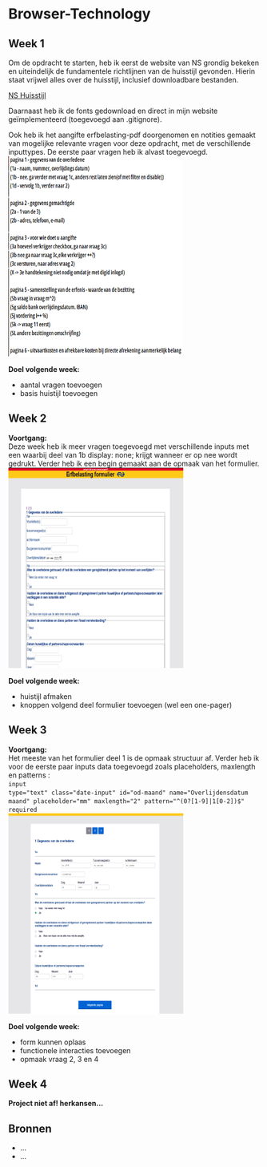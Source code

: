 # Browser-Technology

## Week 1

Om de opdracht te starten, heb ik eerst de website van NS grondig bekeken en uiteindelijk de fundamentele richtlijnen van de huisstijl gevonden. Hierin staat vrijwel alles over de huisstijl, inclusief downloadbare bestanden.

<a href="https://www.ns.nl/platform/">NS Huisstijl</a>

Daarnaast heb ik de fonts gedownload en direct in mijn website geïmplementeerd (toegevoegd aan .gitignore).

Ook heb ik het aangifte erfbelasting-pdf doorgenomen en notities gemaakt van mogelijke relevante vragen voor deze opdracht, met de verschillende inputtypes. De eerste paar vragen heb ik alvast toegevoegd.<br>
<img src="/images/notes.png" width="350" height="400">

**Doel volgende week:**<br>
- aantal vragen toevoegen
- basis huistijl toevoegen

## Week 2

**Voortgang:**<br>
Deze week heb ik meer vragen toegevoegd met verschillende inputs met een waarbij deel van 1b display: none; krijgt wanneer er op nee wordt gedrukt. Verder heb ik een begin gemaakt aan de opmaak van het formulier.<br>
<img src="/images/week2.png" width="350" height="400">


**Doel volgende week:**<br>
- huistijl afmaken
- knoppen volgend deel formulier toevoegen (wel een one-pager)


## Week 3

**Voortgang:**<br>
Het meeste van het formulier deel 1 is de opmaak structuur af. Verder heb ik voor de eerste paar inputs data toegevoegd zoals placeholders, maxlength en patterns :<br>
<code>input type="text" class="date-input" id="od-maand" name="Overlijdensdatum maand" placeholder="mm" maxlength="2" pattern="^(0?[1-9]|1[0-2])$" required</code>
<br>
<img src="/images/week3.png" width="350" height="400">


**Doel volgende week:**<br>
- form kunnen oplaas
- functionele interacties toevoegen
- opmaak vraag 2, 3 en 4 

## Week 4

**Project niet af! herkansen...**

## Bronnen

<ul>
    <li>...</li>
    <li>...</li>
</ul>
